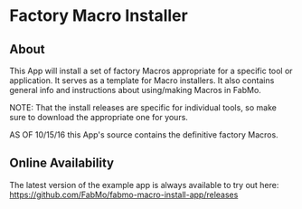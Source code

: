 # Factory Macro Installer

## About
This App will install a set of factory Macros appropriate for a specific tool or application. It serves as a template for Macro installers. It also contains general info and instructions about using/making Macros in FabMo.

NOTE: That the install releases are specific for individual tools, so make sure to download the appropriate one for yours.

AS OF 10/15/16 this App's source contains the definitive factory Macros.

## Online Availability
The latest version of the example app is always available to try out here: https://github.com/FabMo/fabmo-macro-install-app/releases

